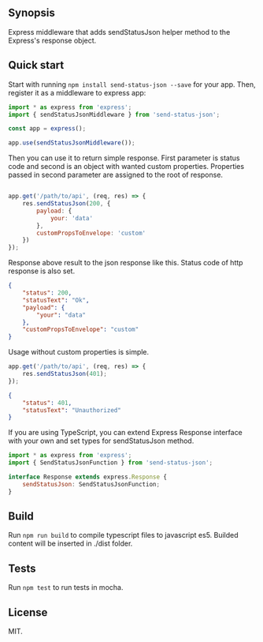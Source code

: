 ## Synopsis

Express middleware that adds sendStatusJson helper method to the Express's response object.

## Quick start

Start with running `npm install send-status-json --save` for your app. Then, register it as a middleware to express app:

```js
import * as express from 'express';
import { sendStatusJsonMiddleware } from 'send-status-json';

const app = express();

app.use(sendStatusJsonMiddleware());

```

Then you can use it to return simple response. First parameter is status code and second is an object with wanted custom properties. Properties passed in second parameter are assigned to the root of response.

```js

app.get('/path/to/api', (req, res) => {
    res.sendStatusJson(200, {
        payload: {
            your: 'data'
        },
        customPropsToEnvelope: 'custom'
    })
});

```

Response above result to the json response like this. Status code of http response is also set.

```json
{
    "status": 200,
    "statusText": "Ok",
    "payload": {
        "your": "data"
    },
    "customPropsToEnvelope": "custom"
}
```

Usage without custom properties is simple.

```js
app.get('/path/to/api', (req, res) => {
    res.sendStatusJson(401);
});

```

```json
{
    "status": 401,
    "statusText": "Unauthorized"
}
```

If you are using TypeScript, you can extend Express Response interface with your own and set types for sendStatusJson method.

```javascript
import * as express from 'express';
import { SendStatusJsonFunction } from 'send-status-json';

interface Response extends express.Response { 
    sendStatusJson: SendStatusJsonFunction;
}
```


## Build

Run `npm run build` to compile typescript files to javascript es5. Builded content will be inserted in ./dist folder.

## Tests

Run `npm test` to run tests in mocha.

## License

MIT.